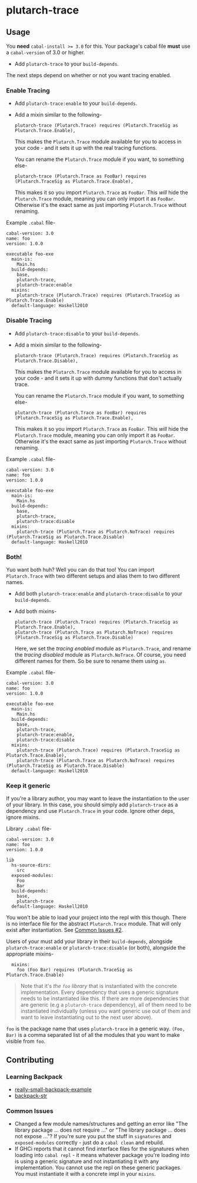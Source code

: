 # plutarch-trace

## Usage
You **need** `cabal-install >= 3.0` for this. Your package's cabal file **must** use a `cabal-version` of 3.0 or higher.

* Add `plutarch-trace` to your `build-depends`.

The next steps depend on whether or not you want tracing enabled.
### Enable Tracing
* Add `plutarch-trace:enable` to your `build-depends`.
* Add a mixin similar to the following-

  ```cabal
  plutarch-trace (Plutarch.Trace) requires (Plutarch.TraceSig as Plutarch.Trace.Enable),
  ```

  This makes the `Plutarch.Trace` module available for you to access in your code - and it sets it up with the real tracing functions.

  You can rename the `Plutarch.Trace` module if you want, to something else-
  ```cabal
  plutarch-trace (Plutarch.Trace as FooBar) requires (Plutarch.TraceSig as Plutarch.Trace.Enable),
  ```
  This makes it so you import `Plutarch.Trace` as `FooBar`. This *will* hide the `Plutarch.Trace` module, meaning you can only import it as `FooBar`. Otherwise it's the exact same as just importing `Plutarch.Trace` without renaming.

Example `.cabal` file-
```cabal
cabal-version: 3.0
name: foo
version: 1.0.0

executable foo-exe
  main-is:
    Main.hs
  build-depends:
    base,
    plutarch-trace,
    plutarch-trace:enable
  mixins:
    plutarch-trace (Plutarch.Trace) requires (Plutarch.TraceSig as Plutarch.Trace.Enable)
  default-language: Haskell2010
```

### Disable Tracing
* Add `plutarch-trace:disable` to your `build-depends`.
* Add a mixin similar to the following-

  ```cabal
  plutarch-trace (Plutarch.Trace) requires (Plutarch.TraceSig as Plutarch.Trace.Disable),
  ```

  This makes the `Plutarch.Trace` module available for you to access in your code - and it sets it up with dummy functions that don't actually trace.

  You can rename the `Plutarch.Trace` module if you want, to something else-
  ```cabal
  plutarch-trace (Plutarch.Trace as FooBar) requires (Plutarch.TraceSig as Plutarch.Trace.Enable),
  ```
  This makes it so you import `Plutarch.Trace` as `FooBar`. This *will* hide the `Plutarch.Trace` module, meaning you can only import it as `FooBar`. Otherwise it's the exact same as just importing `Plutarch.Trace` without renaming.

Example `.cabal` file-
```cabal
cabal-version: 3.0
name: foo
version: 1.0.0

executable foo-exe
  main-is:
    Main.hs
  build-depends:
    base,
    plutarch-trace,
    plutarch-trace:disable
  mixins:
    plutarch-trace (Plutarch.Trace as Plutarch.NoTrace) requires (Plutarch.TraceSig as Plutarch.Trace.Disable)
  default-language: Haskell2010
```

### Both!
Yuo want both huh? Well you can do that too! You can import `Plutarch.Trace` with two different setups and alias them to two different names.
* Add both `plutarch-trace:enable` and `plutarch-trace:disable` to your `build-depends`.
* Add both mixins-

  ```cabal
  plutarch-trace (Plutarch.Trace) requires (Plutarch.TraceSig as Plutarch.Trace.Enable),
  plutarch-trace (Plutarch.Trace as Plutarch.NoTrace) requires (Plutarch.TraceSig as Plutarch.Trace.Disable)
  ```

  Here, we set the *tracing enabled* module as `Plutarch.Trace`, and rename the *tracing disabled* module as `Plutarch.NoTrace`. Of course, you need different names for them. So be sure to rename them using `as`.

Example `.cabal` file-
```cabal
cabal-version: 3.0
name: foo
version: 1.0.0

executable foo-exe
  main-is:
    Main.hs
  build-depends:
    base,
    plutarch-trace,
    plutarch-trace:enable,
    plutarch-trace:disable
  mixins:
    plutarch-trace (Plutarch.Trace) requires (Plutarch.TraceSig as Plutarch.Trace.Enable),
    plutarch-trace (Plutarch.Trace as Plutarch.NoTrace) requires (Plutarch.TraceSig as Plutarch.Trace.Disable)
  default-language: Haskell2010
```

### Keep it generic
If you're a library author, you may want to leave the instantiation to the user of your library. In this case, you should simply add `plutarch-trace` as a dependency and use `Plutarch.Trace` in your code. Ignore other deps, ignore mixins.

Library `.cabal` file-
```cabal
cabal-version: 3.0
name: foo
version: 1.0.0

lib
  hs-source-dirs:
    src
  exposed-modules:
    Foo
    Bar
  build-depends:
    base,
    plutarch-trace
  default-language: Haskell2010
```

You won't be able to load your project into the repl with this though. There is no interface file for the abstract `Plutarch.Trace` module. That will only exist after instantiation. See [Common Issues #2](#common-issues).

Users of your must add your library in their `build-depends`, alongside `plutarch-trace:enable` or `plutarch-trace:disable` (or both), alongside the appropriate mixins-
```cabal
  mixins:
    foo (Foo Bar) requires (Plutarch.TraceSig as Plutarch.Trace.Enable)
```

> Note that it's *the `foo` library* that is instantiated with the concrete implementation. Every dependency that uses a generic signature needs to be instantiated like this. If there are more dependencies that are generic (e.g a `plutarch-trace` dependency), all of them need to be instantiated individually (unless you want generic use out of them and want to leave instantiating out to the next user above).

`foo` is the package name that uses `plutarch-trace` in a generic way. `(Foo, Bar)` is a comma separated list of all the modules that you want to make visible from `foo`.

## Contributing
### Learning Backpack
* [really-small-backpack-example](https://github.com/danidiaz/really-small-backpack-example)
* [backpack-str](https://github.com/haskell-backpack/backpack-str)

### Common Issues
* Changed a few module names/structures and getting an error like "The library package ... does not require ..." or "The library package ... does not expose ..."? If you're sure you put the stuff in `signatures` and `exposed-modules` correctly - just do a `cabal clean` and rebuild.
* If GHCi reports that it cannot find interface files for the signatures when loading into `cabal repl` - it means whatever package you're loading into is using a generic signature and not instantiating it with any implementation. You cannot use the repl on these generic packages. You must instantiate it with a concrete impl in your `mixins`.
